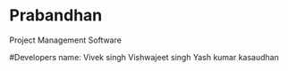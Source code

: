 # Prabandhan
Project Management Software


#Developers name:
Vivek singh
Vishwajeet singh
Yash kumar kasaudhan
